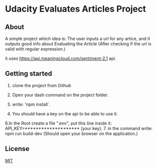 # Udacity Evaluates Articles Project


## About
A simple project which idea is:
	The user inputs a url for any artice,
	and it outputs good info about  Evaluating the Article
	(After checking if the url is valid with regular expression.)

it uses https://api.meaningcloud.com/sentiment-2.1 api.



## Getting started
1. clone the project from Github

2. Open your dash command on the project folder.

3. write: 'npm install`.

5. You should have a key on the api to be able to use it.

6.In the Root create a file ".env", put this line inside it:
	API_KEY=******************** (your key).
7. in the command write: npm run build-dev (Should open your browser on the application.)


## License
[MIT](https://choosealicense.com/licenses/mit/)